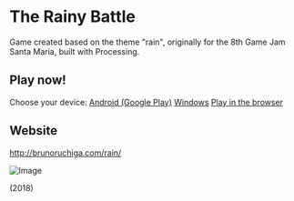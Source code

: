 # The Rainy Battle
Game created based on the theme "rain", originally for the 8th Game Jam Santa Maria, built with Processing.

## Play now!
Choose your device:
[Android (Google Play)](https://play.google.com/store/apps/details?id=com.brunoruchiga.batalhachuvosa)
[Windows](https://brunoruchiga.itch.io/batalha-chuvosa#download)
[Play in the browser](http://brunoruchiga.com/rain/play)

## Website
http://brunoruchiga.com/rain/

![Image](http://brunoruchiga.com/rain/0001.png)

(2018)
